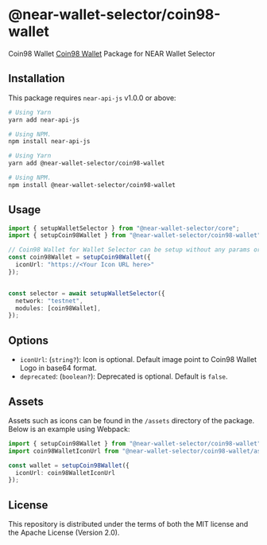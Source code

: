 # @near-wallet-selector/coin98-wallet

Coin98 Wallet [Coin98 Wallet](https://chrome.google.com/webstore/detail/coin98-wallet/aeachknmefphepccionboohckonoeemg) Package for NEAR Wallet Selector

## Installation

This package requires `near-api-js` v1.0.0 or above:

```bash
# Using Yarn
yarn add near-api-js

# Using NPM.
npm install near-api-js
```

```bash
# Using Yarn
yarn add @near-wallet-selector/coin98-wallet

# Using NPM.
npm install @near-wallet-selector/coin98-wallet
```

## Usage

```ts
import { setupWalletSelector } from "@near-wallet-selector/core";
import { setupCoin98Wallet } from "@near-wallet-selector/coin98-wallet";

// Coin98 Wallet for Wallet Selector can be setup without any params or it can take one optional param.
const coin98Wallet = setupCoin98Wallet({
  iconUrl: "https://<Your Icon URL here>"
});


const selector = await setupWalletSelector({
  network: "testnet",
  modules: [coin98Wallet],
});
```

## Options

- `iconUrl`: (`string?`): Icon is optional. Default image point to Coin98 Wallet Logo in base64 format.
- `deprecated`: (`boolean?`): Deprecated is optional. Default is `false`.

## Assets

Assets such as icons can be found in the `/assets` directory of the package. Below is an example using Webpack:

```ts
import { setupCoin98Wallet } from "@near-wallet-selector/coin98-wallet";
import coin98WalletIconUrl from "@near-wallet-selector/coin98-wallet/assets/coin98-wallet-icon.png";

const wallet = setupCoin98Wallet({
  iconUrl: coin98WalletIconUrl
});
```

## License

This repository is distributed under the terms of both the MIT license and the Apache License (Version 2.0).
